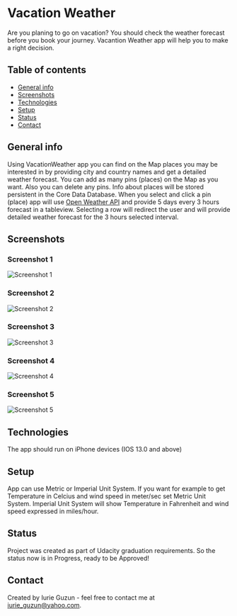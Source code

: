 # Vacation Weather
Are you planing to go on vacation? You should check the weather forecast before you book your journey. Vacantion Weather app will help you to make a right decision.

## Table of contents
* [General info](#general-info)
* [Screenshots](#screenshots)
* [Technologies](#technologies)
* [Setup](#setup)
* [Status](#status)
* [Contact](#contact)

## General info
 Using VacationWeather app you can find on the Map places you may be interested in by providing city and country names and get a detailed weather forecast. You can add as many pins (places) on the Map as you want. Also you can delete any pins. Info about places will be stored persistent  in the Core Data Database. When you select and click a pin (place) app will use [Open Weather API](https://openweathermap.org/forecast5)  and provide 5 days every 3 hours forecast in a tableview. Selecting a row will redirect the user and will provide detailed weather forecast for the 3 hours selected interval.


## Screenshots

### Screenshot 1
![Screenshot 1](./Screen1.png)
### Screenshot 2
![Screenshot 2](./Screen2.png)
### Screenshot 3
![Screenshot 3](./Screen3.png)
### Screenshot 4
![Screenshot 4](./Screen4.png)
### Screenshot 5
![Screenshot 5](./Screen5.png)


## Technologies
The app should run on iPhone devices (IOS 13.0 and above) 

## Setup
App can use Metric or Imperial Unit System. If you want for example to get Temperature in Celcius and wind speed in meter/sec set Metric Unit System. Imperial Unit System will show Temperature in Fahrenheit and wind speed expressed in miles/hour. 


## Status
Project was created as part of Udacity graduation requirements. So the status now is in Progress, ready to be Approved! 

## Contact
Created by Iurie Guzun  - feel free to contact me at iurie_guzun@yahoo.com.
